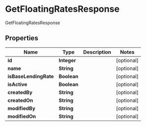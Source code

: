 

# GetFloatingRatesResponse

GetFloatingRatesResponse
## Properties

Name | Type | Description | Notes
------------ | ------------- | ------------- | -------------
**id** | **Integer** |  |  [optional]
**name** | **String** |  |  [optional]
**isBaseLendingRate** | **Boolean** |  |  [optional]
**isActive** | **Boolean** |  |  [optional]
**createdBy** | **String** |  |  [optional]
**createdOn** | **String** |  |  [optional]
**modifiedBy** | **String** |  |  [optional]
**modifiedOn** | **String** |  |  [optional]



